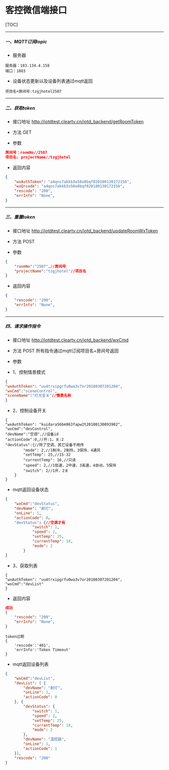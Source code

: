 # **客控微信端接口**

[TOC]

- - -
#####  一、MQTT订阅topic

- 服务器
```
服务器：183.134.4.158
端口：1883
```

- 设备状态更新以及设备列表通过mqtt返回
```
项目名+房间号:tzgjhotel2507
```


- - -
#####  二、获取token

- 接口地址
http://iotdtest.cleartv.cn/iotd_backend/getRoomToken

- 方法
GET

- 参数
```JSON
房间号：roomNo//2507
项目名: projectName//tzgjhotel
```

- 返回内容
```JSON
{
    "wxAuthToken": "a4qns7akkb3o58o8bqf020180130172156",
    "wxQrcode": "a4qns7akkb3o58o8bqf020180130172156",
    "rescode": "200",
    "errInfo": "None",
}
```

- - -
##### 三、重置token

- 接口地址
http://iotdtest.cleartv.cn/iotd_backend/updateRoomWxToken

- 方法
POST

- 参数
```JSON
{
    "roomNo":"2507",//房间号
    "projectName":"tzgjhotel"//项目名
}
```

- 返回内容
```JSON
{
    "rescode": "200",
    "errInfo": "None",
}
```

- - -
##### 四、请求操作指令

- 接口地址
http://iotdtest.cleartv.cn/iotd_backend/wxCmd

- 方法
POST 所有指令通过mqtt订阅项目名+房间号返回

- 参数
- 1、控制情景模式
```JSON
{
"wxAuthToken": "uu4trxipgrfu0wa3v7or20180307201204",
"wxCmd":"sceneControl",
"sceneName":"灯光全关"//情景名称
}
```

- 2、控制设备开关
```
{
"wxAuthToken": "kuidara56bm963fapw2t20180130093902",
"wxCmd":"devControl",
"devName":"空调",//设备id
"actionCode":0,//开:1，关:2
"devStatus":{//除了空调，其它设备不用传
        "mode": 2,//1制冷，2制热，3保持，4通风
        "setTemp": 25,//15-32
        "currentTemp": 16,//只读
        "speed": 2,//1低速，2中速，3高速，4自动，5保持
        "switch": 2//1开，2关
    }
}
```
- mqtt返回设备状态
```Json
{
    "wxCmd":"devStatus",
    "devName": "射灯",
    "onLine": 1,
    "actionCode": 0，
    "devStatus": {//空调才有
			"switch": 1,
			"speed": 2,
			"setTemp": 25,
			"currentTemp": 18,
			"mode": 2
		}
}
```

- 3、获取列表
```
{
"wxAuthToken": "uu4trxipgrfu0wa3v7or20180307201204",
"wxCmd":"devList"
}

```
- 返回内容
```JSON
成功
{
    "rescode": "200",
    "errInfo": "None",
}
```

```
token过期
{
    'rescode':'401',
    'errInfo':'Token Timeout'
}
```

- mqtt返回设备列表
```Json
{
    "wxCmd":"devList",
    "devList": [ {
		"devName": "射灯",
		"onLine": 1,
		"actionCode": 0
	}, {
		"devStatus": {
			"switch": 1,
			"speed": 2,
			"setTemp": 25,
			"currentTemp": 18,
			"mode": 2
		},
		"devName": "温控器",
		"onLine": 1,
		"actionCode": 1
	}],
	"rescode": "200"
}

```

```

